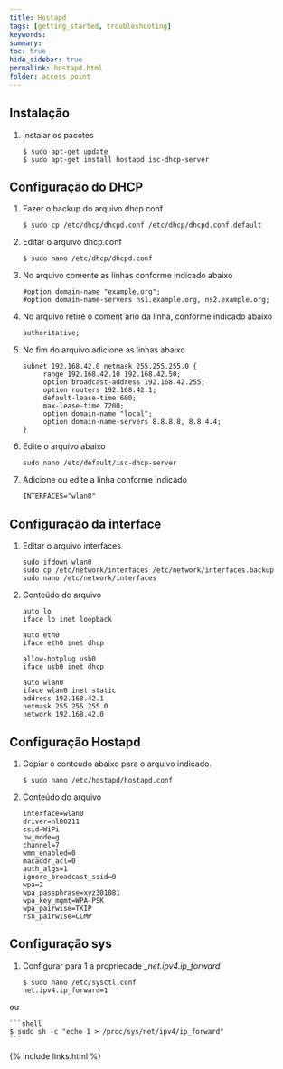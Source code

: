 ```yaml
---
title: Hostapd
tags: [getting_started, troubleshooting]
keywords:
summary:
toc: true
hide_sidebar: true
permalink: hostapd.html
folder: access_point
---
```


## Instalação

1. Instalar os pacotes

    ```shell
    $ sudo apt-get update
    $ sudo apt-get install hostapd isc-dhcp-server
    ```

## Configuração do DHCP

1. Fazer o backup do arquivo dhcp.conf


     ```shell
     $ sudo cp /etc/dhcp/dhcpd.conf /etc/dhcp/dhcpd.conf.default
     ```

2. Editar o arquivo dhcp.conf

     ```shell
     $ sudo nano /etc/dhcp/dhcpd.conf
     ```

3. No arquivo comente as linhas conforme indicado abaixo

     ```
     #option domain-name "example.org";
     #option domain-name-servers ns1.example.org, ns2.example.org;
     ```

3. No arquivo retire o coment´ario da linha, conforme indicado abaixo

    ```
    authoritative;
    ```

4. No fim do arquivo adicione as linhas abaixo

    ```
    subnet 192.168.42.0 netmask 255.255.255.0 {
         range 192.168.42.10 192.168.42.50;
         option broadcast-address 192.168.42.255;
         option routers 192.168.42.1;
         default-lease-time 600;
         max-lease-time 7200;
         option domain-name "local";
         option domain-name-servers 8.8.8.8, 8.8.4.4;
    }
    ```

5. Edite o arquivo abaixo

    ```shell
    sudo nano /etc/default/isc-dhcp-server
    ```

6. Adicione ou edite a linha conforme indicado

    ```shell
    INTERFACES="wlan0"
    ```

## Configuração da interface

1. Editar o arquivo interfaces

    ```shell
    sudo ifdown wlan0
    sudo cp /etc/network/interfaces /etc/network/interfaces.backup
    sudo nano /etc/network/interfaces
    ```

2. Conteúdo do arquivo

    ```
    auto lo
    iface lo inet loopback

    auto eth0
    iface eth0 inet dhcp

    allow-hotplug usb0
    iface usb0 inet dhcp

    auto wlan0
    iface wlan0 inet static
    address 192.168.42.1
    netmask 255.255.255.0
    network 192.168.42.0

    ```

## Configuração Hostapd

1. Copiar o conteudo abaixo para o arquivo indicado.


    ```shell
    $ sudo nano /etc/hostapd/hostapd.conf
    ```

2. Conteúdo do arquivo

    ```
    interface=wlan0
    driver=nl80211
    ssid=WiPi
    hw_mode=g
    channel=7
    wmm_enabled=0
    macaddr_acl=0
    auth_algs=1
    ignore_broadcast_ssid=0
    wpa=2
    wpa_passphrase=xyz301081
    wpa_key_mgmt=WPA-PSK
    wpa_pairwise=TKIP
    rsn_pairwise=CCMP
    ```

## Configuração sys

1. Configurar para 1 a propriedade *_net.ipv4.ip_forward*


    ```shell
    $ sudo nano /etc/sysctl.conf
    net.ipv4.ip_forward=1
    ```
ou        

    ```shell
    $ sudo sh -c "echo 1 > /proc/sys/net/ipv4/ip_forward"
    ```


{% include links.html %}
